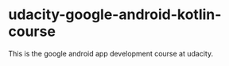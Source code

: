 # udacity-google-android-kotlin-course
This is the google android app development course at udacity. 
